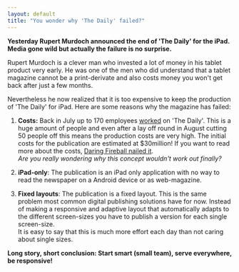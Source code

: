 ```yaml
---
layout: default
title: "You wonder why 'The Daily' failed?"
---
```


**Yesterday Rupert Murdoch announced the end of 'The Daily' for the iPad. Media gone wild but actually the failure is no surprise.**

Rupert Murdoch is a clever man who invested a lot of money in his tablet product very early. He was one of the men who did understand that a tablet magazine cannot be a print-derivate and also costs money you won't get back after just a few months.

Nevertheless he now realized that it is too expensive to keep the production of 'The Daily' for iPad. Here are some reasons why the magazine has failed:

1. **Costs:** Back in July up to 170 employees [worked](http://allthingsd.com/20120731/the-daily-lays-off-a-third-of-its-staff/) on 'The Daily'. This is a huge amount of people and even after a lay off round in August cutting 50 people off this means the production costs are very high. The initial costs for the publication are estimated at $30million! If you want to read more about the costs, [Daring Fireball nailed it](http://daringfireball.net/2012/12/why_the_daily_failed).  
_Are you really wondering why this concept wouldn't work out finally?_

2. **iPad-only**: The publication is an iPad only application with no way to read the newspaper on a Android device or as web-magazine.

3. **Fixed layouts**: The publication is a fixed layout. This is the same problem most common digital publishing solutions have for now. Instead of making a responsive and adaptive layout that automatically adapts to the different screen-sizes you have to publish a version for each single screen-size.  
It is easy to say that this is much more effort each day than not caring about single sizes.

**Long story, short conclusion: Start smart (small team), serve everywhere, be responsive!**